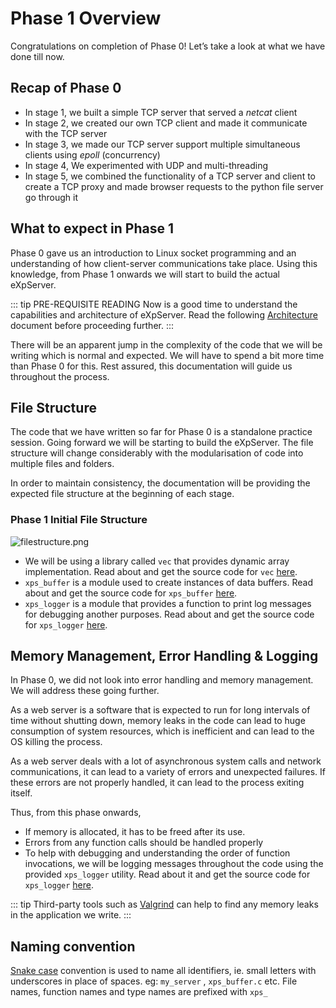 # Phase 1 Overview

Congratulations on completion of Phase 0! Let’s take a look at what we have done till now.

## Recap of Phase 0

- In stage 1, we built a simple TCP server that served a _netcat_ client
- In stage 2, we created our own TCP client and made it communicate with the TCP server
- In stage 3, we made our TCP server support multiple simultaneous clients using _epoll_ (concurrency)
- In stage 4, We experimented with UDP and multi-threading
- In stage 5, we combined the functionality of a TCP server and client to create a TCP proxy and made browser requests to the python file server go through it

## What to expect in Phase 1

Phase 0 gave us an introduction to Linux socket programming and an understanding of how client-server communications take place. Using this knowledge, from Phase 1 onwards we will start to build the actual eXpServer.

::: tip PRE-REQUISITE READING
Now is a good time to understand the capabilities and architecture of eXpServer. Read the following [Architecture](/guides/resources/architecture) document before proceeding further.
:::

There will be an apparent jump in the complexity of the code that we will be writing which is normal and expected. We will have to spend a bit more time than Phase 0 for this. Rest assured, this documentation will guide us throughout the process.

## File Structure

The code that we have written so far for Phase 0 is a standalone practice session. Going forward we will be starting to build the eXpServer. The file structure will change considerably with the modularisation of code into multiple files and folders.

In order to maintain consistency, the documentation will be providing the expected file structure at the beginning of each stage.

### Phase 1 Initial File Structure

![filestructure.png](/assets/phase-1-overview/filestructure.png)

- We will be using a library called `vec` that provides dynamic array implementation. Read about and get the source code for `vec` [here](/guides/references/vec).
- `xps_buffer` is a module used to create instances of data buffers. Read about and get the source code for `xps_buffer` [here](/guides/references/xps_buffer).
- `xps_logger` is a module that provides a function to print log messages for debugging another purposes. Read about and get the source code for `xps_logger` [here](/guides/references/xps_logger).

## Memory Management, Error Handling & Logging

In Phase 0, we did not look into error handling and memory management. We will address these going further.

As a web server is a software that is expected to run for long intervals of time without shutting down, memory leaks in the code can lead to huge consumption of system resources, which is inefficient and can lead to the OS killing the process.

As a web server deals with a lot of asynchronous system calls and network communications, it can lead to a variety of errors and unexpected failures. If these errors are not properly handled, it can lead to the process exiting itself.

Thus, from this phase onwards,

- If memory is allocated, it has to be freed after its use.
- Errors from any function calls should be handled properly
- To help with debugging and understanding the order of function invocations, we will be logging messages throughout the code using the provided `xps_logger` utility. Read about it and get the source code for `xps_logger` [here](/guides/references/xps_logger).

::: tip
Third-party tools such as [Valgrind](https://en.wikipedia.org/wiki/Valgrind) can help to find any memory leaks in the application we write.
:::

## Naming convention

[Snake case](https://en.wikipedia.org/wiki/Snake_case) convention is used to name all identifiers, ie. small letters with underscores in place of spaces. eg: `my_server` , `xps_buffer.c` etc. File names, function names and type names are prefixed with `xps_`
